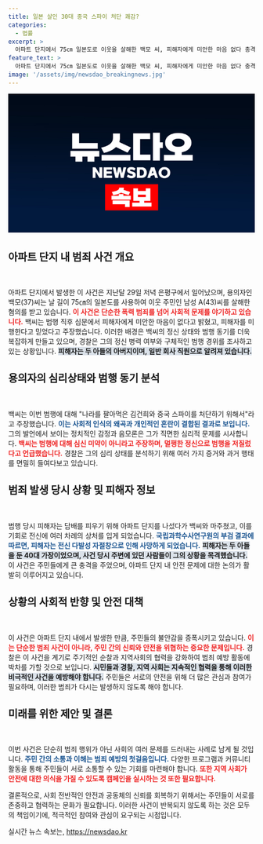 ```yaml
---
title: 일본 살인 30대 중국 스파이 처단 쾌감?
categories:
  - 법률
excerpt: >
  아파트 단지에서 75㎝ 일본도로 이웃을 살해한 백모 씨, 피해자에게 미안한 마음 없다 충격 발언! 심리 과정에서 드러난 그의 황당 주장과 범행 동기, 주변의 반응은?
feature_text: >
  아파트 단지에서 75㎝ 일본도로 이웃을 살해한 백모 씨, 피해자에게 미안한 마음 없다 충격 발언! 심리 과정에서 드러난 그의 황당 주장과 범행 동기, 주변의 반응은?
image: '/assets/img/newsdao_breakingnews.jpg'
---
```


<p><img src="/assets/img/newsdao_breakingnews.jpg" alt="ranknews 속보" /></p>

<h2 data-ke-size="size26">아파트 단지 내 범죄 사건 개요</h2>

<p data-ke-size="size16">&nbsp;</p>

<p>아파트 단지에서 발생한 이 사건은 지난달 29일 저녁 은평구에서 일어났으며, 용의자인 백모(37)씨는 날 길이 75㎝의 일본도를 사용하여 이웃 주민인 남성 A(43)씨를 살해한 혐의를 받고 있습니다. <b><span style="color: #ee2323;">이 사건은 단순한 폭력 범죄를 넘어 사회적 문제를 야기하고 있습니다.</span></b> 백씨는 범행 직후 심문에서 피해자에게 미안한 마음이 없다고 밝혔고, 피해자를 미행한다고 믿었다고 주장했습니다. 이러한 배경은 백씨의 정신 상태와 범행 동기를 더욱 복잡하게 만들고 있으며, 경찰은 그의 정신 병력 여부와 구체적인 범행 경위를 조사하고 있는 상황입니다. <b><span style="background-color: #21538527;">피해자는 두 아들의 아버지이며, 일반 회사 직원으로 알려져 있습니다.</span></b></p>

<h2 data-ke-size="size26">용의자의 심리상태와 범행 동기 분석</h2>

<p data-ke-size="size16">&nbsp;</p>

<p>백씨는 이번 범행에 대해 "나라를 팔아먹은 김건희와 중국 스파이를 처단하기 위해서"라고 주장했습니다. <b><span style="color: #1a5490;">이는 사회적 인식의 왜곡과 개인적인 혼란이 결합된 결과로 보입니다.</span></b> 그의 발언에서 보이는 정치적인 감정과 음모론은 그가 직면한 심리적 문제를 시사합니다. <b><span style="color: #ee2323;">백씨는 범행에 대해 심신 미약이 아니라고 주장하며, 멀쩡한 정신으로 범행을 저질렀다고 언급했습니다.</span></b> 경찰은 그의 심리 상태를 분석하기 위해 여러 가지 증거와 과거 행태를 면밀히 들여다보고 있습니다.</p>

<h2 data-ke-size="size26">범죄 발생 당시 상황 및 피해자 정보</h2>

<p data-ke-size="size16">&nbsp;</p>

<p>범행 당시 피해자는 담배를 피우기 위해 아파트 단지를 나섰다가 백씨와 마주쳤고, 이를 기회로 전신에 여러 차례의 상처를 입게 되었습니다. <b><span style="color: #1a5490;">국립과학수사연구원의 부검 결과에 따르면, 피해자는 전신 다발성 자절창으로 인해 사망하게 되었습니다.</span></b> <b><span style="background-color: #21538527;">피해자는 두 아들을 둔 40대 가장이었으며, 사건 당시 주변에 있던 사람들이 그의 상황을 목격했습니다.</span></b> 이 사건은 주민들에게 큰 충격을 주었으며, 아파트 단지 내 안전 문제에 대한 논의가 활발히 이루어지고 있습니다.</p>

<h2 data-ke-size="size26">상황의 사회적 반향 및 안전 대책</h2>

<p data-ke-size="size16">&nbsp;</p>

<p>이 사건은 아파트 단지 내에서 발생한 만큼, 주민들의 불안감을 증폭시키고 있습니다. <b><span style="color: #ee2323;">이는 단순한 범죄 사건이 아니라, 주민 간의 신뢰와 안전을 위협하는 중요한 문제입니다.</span></b> 경찰은 이 사건을 계기로 주기적인 순찰과 지역사회의 협력을 강화하여 범죄 예방 활동에 박차를 가할 것으로 보입니다. <b><span style="background-color: #21538527;">시민들과 경찰, 지역 사회는 지속적인 협력을 통해 이러한 비극적인 사건을 예방해야 합니다.</span></b> 주민들은 서로의 안전을 위해 더 많은 관심과 참여가 필요하며, 이러한 범죄가 다시는 발생하지 않도록 해야 합니다.</p>

<h2 data-ke-size="size26">미래를 위한 제안 및 결론</h2>

<p data-ke-size="size16">&nbsp;</p>

<p>이번 사건은 단순히 범죄 행위가 아닌 사회의 여러 문제를 드러내는 사례로 남게 될 것입니다. <b><span style="color: #1a5490;">주민 간의 소통과 이해는 범죄 예방의 첫걸음입니다.</span></b> 다양한 프로그램과 커뮤니티 활동을 통해 주민들이 서로 소통할 수 있는 기회를 마련해야 합니다. <b><span style="color: #ee2323;">또한 지역 사회가 안전에 대한 의식을 가질 수 있도록 캠페인을 실시하는 것 또한 필요합니다.</span></b></p>

<p>결론적으로, 사회 전반적인 안전과 공동체의 신뢰를 회복하기 위해서는 주민들이 서로를 존중하고 협력하는 문화가 필요합니다. 이러한 사건이 반복되지 않도록 하는 것은 모두의 책임이기에, 적극적인 참여와 관심이 요구되는 시점입니다. </p>
실시간 뉴스 속보는, <a href="https://newsdao.kr" rel="dofollow">https://newsdao.kr</a>



